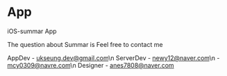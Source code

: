 # App
iOS-summar App


The question about Summar is Feel free to contact me

AppDev    - ukseung.dev@gmail.com\n
ServerDev - newy12@naver.com\n
          - mcy0309@navre.com\n
Designer  - anes7808@naver.com
